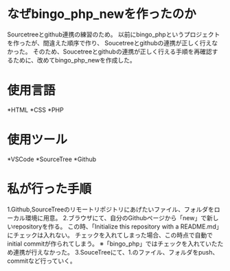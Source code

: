 # なぜbingo_php_newを作ったのか
Sourcetreeとgithub連携の練習のため。
以前にbingo_phpというプロジェクトを作ったが、間違えた順序で作り、 Soucetreeとgithubの連携が正しく行えなかった。
そのため、Soucetreeとgithubの連携が正しく行える手順を再確認するために、改めてbingo_php_newを作成した。

# 使用言語
*HTML
*CSS
*PHP

# 使用ツール
*VSCode
*SourceTree
*Github

# 私が行った手順
1.Github,SourceTreeのリモートリポジトリにあげたいファイル、フォルダをローカル環境に用意。
2.ブラウザにて、自分のGithubページから「new」で新しいrepositoryを作る。
この時、「Initialize this repository with a README.md」にチェックは入れない。
チェックを入れてしまった場合、この時点で自動でinitial  commitが作られてしまう。
※「bingo_php」ではチェックを入れていたため連携が行えなかった。
3.SouceTreeにて、1.のファイル、フォルダをpush、commitなど行っていく。 
